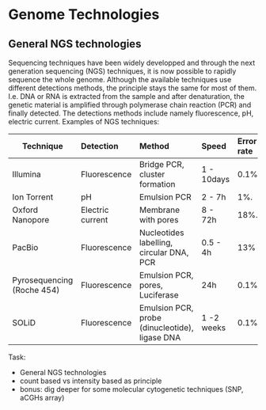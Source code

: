 # Genome Technologies 

## General NGS technologies 
Sequencing techniques have been widely developped and through the next generation sequencing (NGS) techniques, it is now possible to rapidly sequence the whole genome. Although the available techniques use different detections methods, the principle stays the same for most of them. I.e. DNA or RNA is extracted from the sample and after denaturation, the genetic material is amplified through polymerase chain reaction (PCR) and finally detected. The detections methods include namely fluorescence, pH, electric current. Examples of NGS techniques: 

| Technique     | Detection     | Method        | Speed        | Error rate  |
| --------------|:--------------|:--------------|:-------------|:------------|
| Illumina      | Fluorescence  | Bridge PCR, cluster formation | 1 - 10days | 0.1%. |
| Ion Torrent   | pH            | Emulsion PCR  | 2 - 7h       | 1%.         | 
| Oxford Nanopore | Electric current | Membrane with pores | 8 - 72h | 18%.  |
| PacBio        | Fluorescence  | Nucleotides labelling, circular DNA, PCR | 0.5 - 4h | 13% |
| Pyrosequencing (Roche 454) | Fluorescence | Emulsion PCR, pores, Luciferase | 24h | 0.1% | 
| SOLiD         | Fluorescence  | Emulsion PCR, probe (dinucleotide), ligase DNA | 1 -2 weeks | 0.1% | 


Task:
* General NGS technologies
* count based vs intensity based as principle 
* bonus: dig deeper for some molecular cytogenetic techniques (SNP, aCGHs array)
